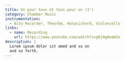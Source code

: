 ```yaml
---
title: Un pour tous et tous pour un (3')
category: Chamber Music
instrumentation:
  - Alto Recorder, Theorbe, Harpsichord, Violoncello
links:
  - name: Recording
    url: https://www.youtube.com/watch?v=gRj9gAmaWJo
description: |
  Lorem ipsum dolor sit amed and so on
  and so forth.
---
```

